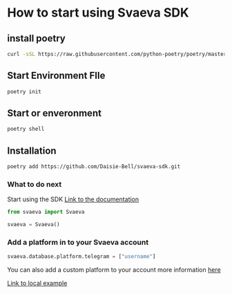 # How to start using Svaeva SDK

## install poetry

```bash
curl -sSL https://raw.githubusercontent.com/python-poetry/poetry/master/get-poetry.py | python -
```

## Start Environment FIle

```bash
poetry init
```

## Start or enveronment

```bash
poetry shell
```

## Installation

```bash
poetry add https://github.com/Daisie-Bell/svaeva-sdk.git
```

### What to do next

Start using the SDK [Link to the documentation](https://github.com/Daisie-Bell/svaeva-sdk#client-api)

```python
from svaeva import Svaeva

svaeva = Svaeva()
```

### Add a platform in to your Svaeva account

```python
svaeva.database.platform.telegram = ["username"]
```
You can also add a custom platform to your account more information [here](https://github.com/Daisie-Bell/svaeva-sdk#platform)

[Link to local example](add_platform.py)
